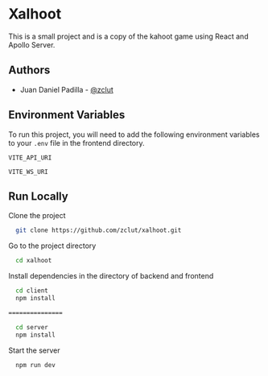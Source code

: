 
# Xalhoot

This is a small project and is a copy of the kahoot game using React and Apollo Server.


## Authors

- Juan Daniel Padilla - [@zclut](https://www.github.com/zclut)


## Environment Variables

To run this project, you will need to add the following environment variables to your `.env` file in the frontend directory.

`VITE_API_URI`

`VITE_WS_URI`


## Run Locally

Clone the project

```bash
  git clone https://github.com/zclut/xalhoot.git
```

Go to the project directory

```bash
  cd xalhoot
```

Install dependencies in the directory of backend and frontend

```bash
  cd client
  npm install

===============

  cd server
  npm install
```

Start the server

```bash
  npm run dev
```
